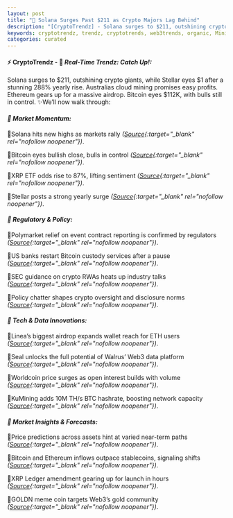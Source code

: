 ```yaml
---
layout: post
title: "🌌 Solana Surges Past $211 as Crypto Majors Lag Behind"
description: "[CryptoTrendz] - Solana surges to $211, outshining crypto giants, while Stellar eyes $1 after a stunning 288% yearly rise. Australias cloud mining promises easy profits. Ethereum gears up for a massive airdrop. Bitcoin eyes $112K, with bulls still in control."
keywords: cryptotrendz, trendz, cryptotrends, web3trends, organic, Mining, CRYPTO, Trading, DOGE, Ethereum, Bitcoin, XRP, Web3, Analysis, Bank, BTC, SEC, Airdrop, Stablecoin
categories: curated
---
```


#### ⚡ CryptoTrendz - 📌 *Real-Time Trendz: Catch Up!:*

Solana surges to $211, outshining crypto giants, while Stellar eyes $1 after a stunning 288% yearly rise. Australias cloud mining promises easy profits. Ethereum gears up for a massive airdrop. Bitcoin eyes $112K, with bulls still in control. ✨We’ll now walk through:


#### *🔖  Market Momentum:*  

🔹Solana hits new highs as markets rally *([Source](https://s.avyag.com/k61z){:target="_blank" rel="nofollow noopener"})*.  

🔹Bitcoin eyes bullish close, bulls in control *([Source](https://s.avyag.com/hhq5){:target="_blank" rel="nofollow noopener"})*.  

🔹XRP ETF odds rise to 87%, lifting sentiment *([Source](https://s.avyag.com/tzw1){:target="_blank" rel="nofollow noopener"})*.  

🔹Stellar posts a strong yearly surge *([Source](https://s.avyag.com/ahd5){:target="_blank" rel="nofollow noopener"})*.  

#### *🔖  Regulatory & Policy:*  

🔹Polymarket relief on event contract reporting is confirmed by regulators *([Source](https://s.avyag.com/up4c){:target="_blank" rel="nofollow noopener"})*.  

🔹US banks restart Bitcoin custody services after a pause *([Source](https://s.avyag.com/x729){:target="_blank" rel="nofollow noopener"})*.  

🔹SEC guidance on crypto RWAs heats up industry talks *([Source](https://s.avyag.com/h418){:target="_blank" rel="nofollow noopener"})*.  

🔹Policy chatter shapes crypto oversight and disclosure norms *([Source](https://s.avyag.com/up4c){:target="_blank" rel="nofollow noopener"})*.  

#### *🔖  Tech & Data Innovations:*  

🔹Linea’s biggest airdrop expands wallet reach for ETH users *([Source](https://s.avyag.com/2c4w){:target="_blank" rel="nofollow noopener"})*.  

🔹Seal unlocks the full potential of Walrus’ Web3 data platform *([Source](https://s.avyag.com/shjm){:target="_blank" rel="nofollow noopener"})*.  

🔹Worldcoin price surges as open interest builds with volume *([Source](https://s.avyag.com/3zkt){:target="_blank" rel="nofollow noopener"})*.  

🔹KuMining adds 10M TH/s BTC hashrate, boosting network capacity *([Source](https://s.avyag.com/16jx){:target="_blank" rel="nofollow noopener"})*.  

#### *🔖  Market Insights & Forecasts:*  

🔹Price predictions across assets hint at varied near-term paths *([Source](https://s.avyag.com/upp6){:target="_blank" rel="nofollow noopener"})*.  

🔹Bitcoin and Ethereum inflows outpace stablecoins, signaling shifts *([Source](https://s.avyag.com/l9r7){:target="_blank" rel="nofollow noopener"})*.  

🔹XRP Ledger amendment gearing up for launch in hours *([Source](https://s.avyag.com/lc2k){:target="_blank" rel="nofollow noopener"})*.  

🔹GOLDN meme coin targets Web3’s gold community *([Source](https://s.avyag.com/1i06){:target="_blank" rel="nofollow noopener"})*.